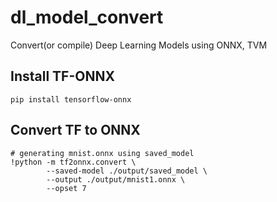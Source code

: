 # dl_model_convert
Convert(or compile) Deep Learning Models using ONNX, TVM

## Install TF-ONNX
```
pip install tensorflow-onnx
```
## Convert TF to ONNX
```
# generating mnist.onnx using saved_model
!python -m tf2onnx.convert \
        --saved-model ./output/saved_model \
        --output ./output/mnist1.onnx \
        --opset 7
```
